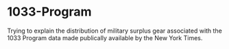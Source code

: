 1033-Program
============

Trying to explain the distribution of military surplus gear associated with the 1033 Program data made publically available by the New York Times.
